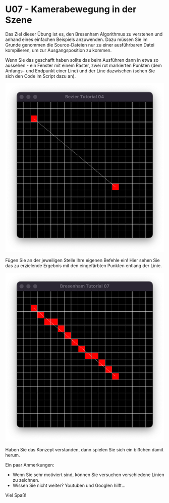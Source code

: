 # U07 - Kamerabewegung in der Szene

Das Ziel dieser Übung ist es, den Bresenham Algorithmus zu verstehen und anhand eines einfachen Beispiels anzuwenden. Dazu müssen Sie im Grunde genommen die Source-Dateien nur zu einer ausführbaren Datei kompilieren, um zur Ausgangsposition zu kommen.

Wenn Sie das geschafft haben sollte das beim Ausführen dann in etwa so aussehen - ein Fenster mit einem Raster, zwei rot markierten Punkten (dem Anfangs- und Endpunkt einer Line) und der Line dazwischen (sehen Sie sich den Code im Script dazu an).

!["Empty"](./input.png)

Fügen Sie an der jeweiligen Stelle Ihre eigenen Befehle ein! Hier sehen Sie das zu erzielende Ergebnis mit den eingefärbten Punkten entlang der Linie.

!["f1"](./output.png)

Haben Sie das Konzept verstanden, dann spielen Sie sich ein bißchen damit herum.

Ein paar Anmerkungen:

- Wenn Sie sehr motiviert sind, können Sie versuchen verschiedene Linien zu zeichnen.
- Wissen Sie nicht weiter? Youtuben und Googlen hilft...

Viel Spaß!
